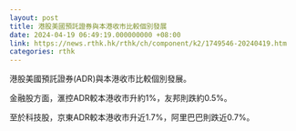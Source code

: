 ```yaml
---
layout: post
title: 港股美國預託證券與本港收市比較個別發展
date: 2024-04-19 06:49:19.000000000 +08:00
link: https://news.rthk.hk/rthk/ch/component/k2/1749546-20240419.htm
categories: rthk
---
```


港股美國預託證券(ADR)與本港收市比較個別發展。

金融股方面，滙控ADR較本港收市升約1%，友邦則跌約0.5%。

至於科技股，京東ADR較本港收市升近1.7%，阿里巴巴則跌近0.7%。
